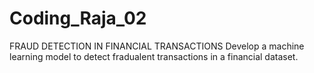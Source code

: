 # Coding_Raja_02
FRAUD DETECTION IN FINANCIAL TRANSACTIONS
Develop a machine learning model to detect fradualent transactions in a financial dataset.
